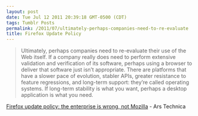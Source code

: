 ```yaml
---
layout: post
date: Tue Jul 12 2011 20:39:18 GMT-0500 (CDT)
tags: Tumblr Posts
permalink: /2011/07/ultimately-perhaps-companies-need-to-re-evaluate
title: Firefox Update Policy
---
```


> Ultimately, perhaps companies need to re-evaluate their use of the Web itself. If a company really does need to perform extensive validation and verification of its software, perhaps using a browser to deliver that software just isn’t appropriate. There are platforms that have a slower pace of evolution, stabler APIs, greater resistance to feature regressions, and long-term support: they’re called operating systems. If long-term stability is what you want, perhaps a desktop application is what you need.

[Firefox update policy: the enterprise is wrong, not Mozilla](http://www.instapaper.com/text?u=http://arstechnica.com/business/news/2011/06/firefox-update-policy-the-enterprise-is-wrong-not-mozilla.ars/2) - Ars Technica
